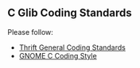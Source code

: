 ## C Glib Coding Standards

Please follow:
 * [Thrift General Coding Standards](/coding_standards)
 * [GNOME C Coding Style](https://help.gnome.org/users/programming-guidelines/stable/c-coding-style.html.en)
